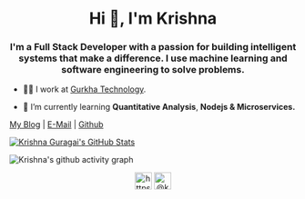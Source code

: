 <h1 align="center">Hi 👋, I'm Krishna</h1>
<h3 align="center">I'm a Full Stack Developer with a passion for building intelligent systems that make a difference. I use machine learning and software engineering to solve problems.</h3>

- 👨‍💻 I work at [Gurkha Technology](https://gurkhatech.com/). 

- 🌱 I’m currently learning **Quantitative Analysis**, **Nodejs & Microservices.**

[My Blog](https://medium.com/@krishnaguragain) | [E-Mail](mailto:krishnaguragain@outlook.com) | [Github](https://github.com/krishnaguragain/)

[![Krishna Guragai's GitHub Stats](https://github-readme-stats.vercel.app/api?username=krishnaguragain&show_icons=true&hide_title=false&count_private=true&theme=dark)](https://github.com/krishnaguragain)

![Krishna's github activity graph](https://activity-graph.herokuapp.com/graph?username=krishnaguragain&theme=dracula)

<p align="center">
<a href="https://www.linkedin.com/in/krishnaguragai/" target="blank"><img align="center" src="https://cdn.jsdelivr.net/npm/simple-icons@3.0.1/icons/linkedin.svg" alt="https://www.linkedin.com/in/krishnaguragai/" height="30" width="30" /></a>
<a href="https://medium.com/@krishnaguragain" target="blank"><img align="center" src="https://cdn.jsdelivr.net/npm/simple-icons@3.0.1/icons/medium.svg" alt="@krishnaguragain" height="30" width="30" /></a>
</p>
